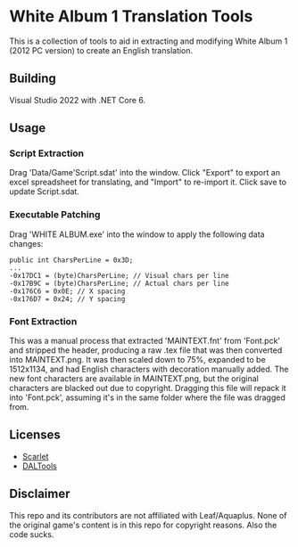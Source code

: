# White Album 1 Translation Tools

This is a collection of tools to aid in extracting and modifying White Album 1 (2012 PC version) to create an English translation.

## Building

Visual Studio 2022 with .NET Core 6.

## Usage

### Script Extraction
Drag 'Data/Game'Script.sdat' into the window. Click "Export" to export an excel spreadsheet for translating, and "Import" to re-import it. Click save to update Script.sdat.

### Executable Patching
Drag 'WHITE ALBUM.exe' into the window to apply the following data changes:
```
public int CharsPerLine = 0x3D;
...
-0x17DC1 = (byte)CharsPerLine; // Visual chars per line
-0x17B9C = (byte)CharsPerLine; // Actual chars per line
-0x176C6 = 0x0E; // X spacing
-0x176D7 = 0x24; // Y spacing
```

### Font Extraction
This was a manual process that extracted 'MAINTEXT.fnt' from 'Font.pck' and stripped the header, producing a raw .tex file that was then converted into MAINTEXT.png. It was then scaled down to 75%, expanded to be 1512x1134, and had English characters with decoration manually added. The new font characters are available in MAINTEXT.png, but the original characters are blacked out due to copyright. Dragging this file will repack it into 'Font.pck', assuming it's in the same folder where the file was dragged from.

## Licenses
- [Scarlet](https://github.com/xdanieldzd/Scarlet/blob/master/LICENSE.md)
- [DALTools](https://github.com/thesupersonic16/DALTools)

## Disclaimer
This repo and its contributors are not affiliated with Leaf/Aquaplus. None of the original game's content is in this repo for copyright reasons. Also the code sucks.
